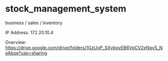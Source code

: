 # stock_management_system
business / sales / inventory

IP Address:
172.20.10.4

Overview:
https://drive.google.com/drive/folders/1GzUoP_SXybpvEB6VqCV2xNqv5_NeAboe?usp=sharing
